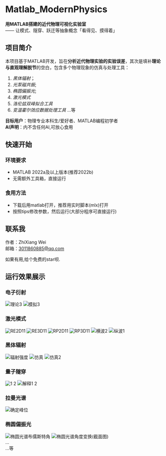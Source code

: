 #  Matlab_ModernPhysics  
**用MATLAB搭建的近代物理可视化实验室**  
—— 让模式、隧穿、跃迁等抽象概念「看得见、摸得着」  

##  项目简介  
本项目基于MATLAB开发，旨在**分析近代物理实验的实验误差**，其次是填补**理论与直观理解脱节**的空白，包含多个物理现象的仿真与处理工具：  
1. *黑体辐射*；
2. *光泵磁共振*;
3. *椭圆偏振光*;
4. *激光模式*
5. *洛伦兹双峰拟合工具*
6. *变温霍尔效应数据处理工具*
...等

**目标用户**：物理专业本科生/爱好者、MATLAB编程初学者  
**AI声明**：内不含任何AI,可放心食用

## 快速开始
### 环境要求  
- MATLAB 2022a及以上版本(推荐2022b)  
- 无需额外工具箱，直接运行
### 食用方法
- 下载后用matlab打开，推荐用实时脚本(mlx)打开
- 按照tips修改参数，然后运行(大部分程序可直接运行)

## 联系我
作者：ZhiXiang Wei  
邮箱：3011860885@qq.com
  
如果有用,给个免费的star呗.
  
## 运行效果展示
### 电子衍射
![理论3](https://github.com/user-attachments/assets/47010b29-ee9d-49ef-a07f-807c17e2d2fb)
![模拟3](https://github.com/user-attachments/assets/86704cae-126d-472a-b032-5a5a8beef2e1)
### 激光模式
![RE2D11](https://github.com/user-attachments/assets/b38b5049-7b97-4480-a151-72bfff631d6e)
![RE3D11](https://github.com/user-attachments/assets/3038301c-16e9-44bc-bfb3-7abb532e82af)
![RP2D11](https://github.com/user-attachments/assets/fd1e1bd6-96f8-463f-a04d-4cd31fa68444)
![RP3D11](https://github.com/user-attachments/assets/8a840a8e-a79e-40ac-a564-d8cd432152bc)
![横波2](https://github.com/user-attachments/assets/e56e1c25-3e80-4994-b8c5-24eebc1b8469)
![纵波1](https://github.com/user-attachments/assets/bd8a0c4c-deff-451a-8f0d-31366c20676d)
### 黑体辐射
![辐射强度](https://github.com/user-attachments/assets/dc625fdb-f908-43a8-8da1-7fddbaf63a7e)
![仿真](https://github.com/user-attachments/assets/664cc86b-4ad2-47ca-8645-c232b189cad0)
![仿真2](https://github.com/user-attachments/assets/b5636589-fe22-4c71-8d6a-14198b7a3bf4)
### 量子隧穿
![1 2](https://github.com/user-attachments/assets/964d994b-1ca9-4cc9-822e-0ac89497e66d)
![解释1 2](https://github.com/user-attachments/assets/4cf88887-872f-495a-85dd-10763fbaaa70)
### 拉曼光谱
![确定峰位](https://github.com/user-attachments/assets/5920114f-6c9a-4000-b041-70a7f6ba3b2e)
### 椭圆偏振光
![椭圆光谱布儒斯特角](https://github.com/user-attachments/assets/54d40118-0bd4-4a68-a9b1-655f4a2bc804)
![椭圆光谱角度变换(截面图)](https://github.com/user-attachments/assets/39d6c232-90b3-4679-ba9d-9a2b812d0967)  
...  
...等













